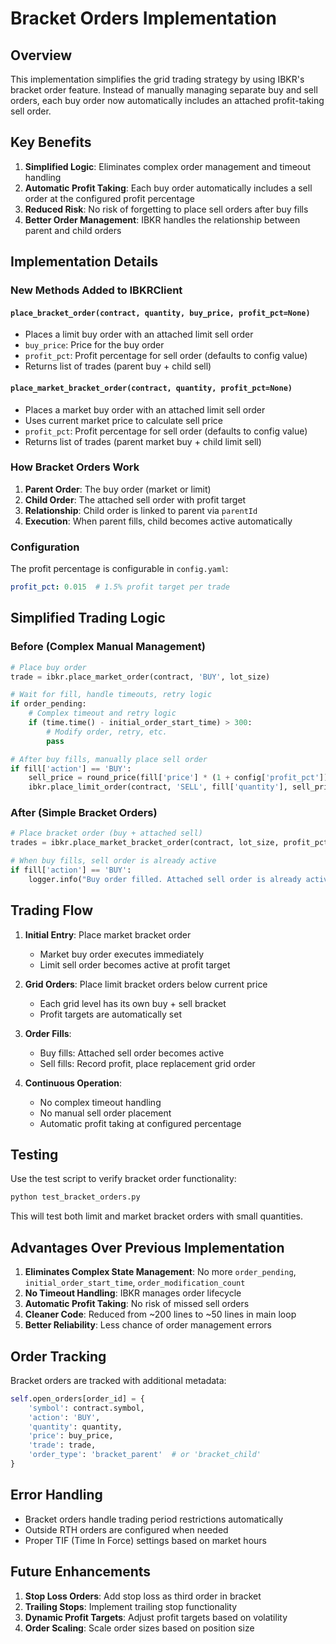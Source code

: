 # Bracket Orders Implementation

## Overview

This implementation simplifies the grid trading strategy by using IBKR's bracket order feature. Instead of manually managing separate buy and sell orders, each buy order now automatically includes an attached profit-taking sell order.

## Key Benefits

1. **Simplified Logic**: Eliminates complex order management and timeout handling
2. **Automatic Profit Taking**: Each buy order automatically includes a sell order at the configured profit percentage
3. **Reduced Risk**: No risk of forgetting to place sell orders after buy fills
4. **Better Order Management**: IBKR handles the relationship between parent and child orders

## Implementation Details

### New Methods Added to IBKRClient

#### `place_bracket_order(contract, quantity, buy_price, profit_pct=None)`
- Places a limit buy order with an attached limit sell order
- `buy_price`: Price for the buy order
- `profit_pct`: Profit percentage for sell order (defaults to config value)
- Returns list of trades (parent buy + child sell)

#### `place_market_bracket_order(contract, quantity, profit_pct=None)`
- Places a market buy order with an attached limit sell order
- Uses current market price to calculate sell price
- `profit_pct`: Profit percentage for sell order (defaults to config value)
- Returns list of trades (parent market buy + child limit sell)

### How Bracket Orders Work

1. **Parent Order**: The buy order (market or limit)
2. **Child Order**: The attached sell order with profit target
3. **Relationship**: Child order is linked to parent via `parentId`
4. **Execution**: When parent fills, child becomes active automatically

### Configuration

The profit percentage is configurable in `config.yaml`:
```yaml
profit_pct: 0.015  # 1.5% profit target per trade
```

## Simplified Trading Logic

### Before (Complex Manual Management)
```python
# Place buy order
trade = ibkr.place_market_order(contract, 'BUY', lot_size)

# Wait for fill, handle timeouts, retry logic
if order_pending:
    # Complex timeout and retry logic
    if (time.time() - initial_order_start_time) > 300:
        # Modify order, retry, etc.
        pass

# After buy fills, manually place sell order
if fill['action'] == 'BUY':
    sell_price = round_price(fill['price'] * (1 + config['profit_pct']))
    ibkr.place_limit_order(contract, 'SELL', fill['quantity'], sell_price)
```

### After (Simple Bracket Orders)
```python
# Place bracket order (buy + attached sell)
trades = ibkr.place_market_bracket_order(contract, lot_size, profit_pct=config['profit_pct'])

# When buy fills, sell order is already active
if fill['action'] == 'BUY':
    logger.info("Buy order filled. Attached sell order is already active.")
```

## Trading Flow

1. **Initial Entry**: Place market bracket order
   - Market buy order executes immediately
   - Limit sell order becomes active at profit target

2. **Grid Orders**: Place limit bracket orders below current price
   - Each grid level has its own buy + sell bracket
   - Profit targets are automatically set

3. **Order Fills**: 
   - Buy fills: Attached sell order becomes active
   - Sell fills: Record profit, place replacement grid order

4. **Continuous Operation**: 
   - No complex timeout handling
   - No manual sell order placement
   - Automatic profit taking at configured percentage

## Testing

Use the test script to verify bracket order functionality:
```bash
python test_bracket_orders.py
```

This will test both limit and market bracket orders with small quantities.

## Advantages Over Previous Implementation

1. **Eliminates Complex State Management**: No more `order_pending`, `initial_order_start_time`, `order_modification_count`
2. **No Timeout Handling**: IBKR manages order lifecycle
3. **Automatic Profit Taking**: No risk of missed sell orders
4. **Cleaner Code**: Reduced from ~200 lines to ~50 lines in main loop
5. **Better Reliability**: Less chance of order management errors

## Order Tracking

Bracket orders are tracked with additional metadata:
```python
self.open_orders[order_id] = {
    'symbol': contract.symbol,
    'action': 'BUY',
    'quantity': quantity,
    'price': buy_price,
    'trade': trade,
    'order_type': 'bracket_parent'  # or 'bracket_child'
}
```

## Error Handling

- Bracket orders handle trading period restrictions automatically
- Outside RTH orders are configured when needed
- Proper TIF (Time In Force) settings based on market hours

## Future Enhancements

1. **Stop Loss Orders**: Add stop loss as third order in bracket
2. **Trailing Stops**: Implement trailing stop functionality
3. **Dynamic Profit Targets**: Adjust profit targets based on volatility
4. **Order Scaling**: Scale order sizes based on position size 